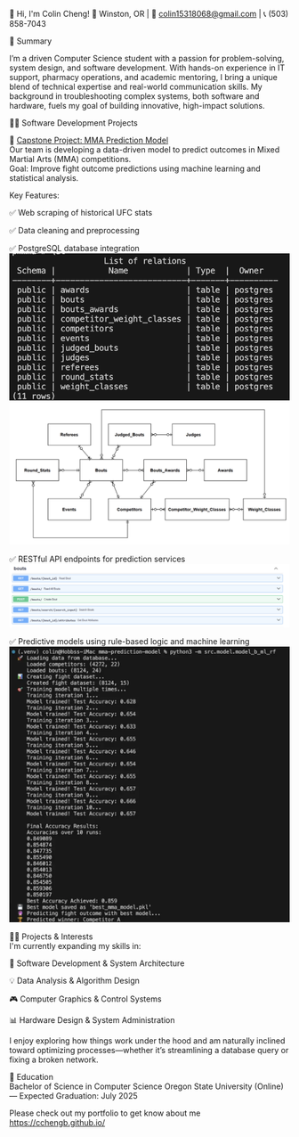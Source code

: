 
👋 Hi, I'm Colin Cheng!
📍 Winston, OR | 📧 colin15318068@gmail.com | 📞 (503) 858-7043

🧠 Summary<br>

I’m a driven Computer Science student with a passion for problem-solving, system design, and software development. With hands-on experience in IT support, pharmacy operations, and academic mentoring, I bring a unique blend of technical expertise and real-world communication skills. My background in troubleshooting complex systems, both software and hardware, fuels my goal of building innovative, high-impact solutions.

👨‍💻 Software Development Projects<br>

🧠 [Capstone Project: MMA Prediction Model](https://github.com/vbabatchev/mma-prediction-model/)<br>
Our team is developing a data-driven model to predict outcomes in Mixed Martial Arts (MMA) competitions.<br>
Goal: Improve fight outcome predictions using machine learning and statistical analysis.

Key Features:<br>

✅ Web scraping of historical UFC stats<br>

✅ Data cleaning and preprocessing<br>

✅ PostgreSQL database integration<br>
   ![Prediction Model Screenshot](./image/table.png)
   ![Prediction Model Screenshot](./image/schema.png)

✅ RESTful API endpoints for prediction services<br>
    ![Prediction Model Screenshot](./image/api.png)

✅ Predictive models using rule-based logic and machine learning<br>
    ![Prediction Model Screenshot](./image/rm.png)

👨‍💻 Projects & Interests<br>
I'm currently expanding my skills in:

🔧 Software Development & System Architecture

💡 Data Analysis & Algorithm Design

🎮 Computer Graphics & Control Systems

📊 Hardware Design & System Administration

I enjoy exploring how things work under the hood and am naturally inclined toward optimizing processes—whether it’s streamlining a database query or fixing a broken network.

🏫 Education<br>
Bachelor of Science in Computer Science
Oregon State University (Online) — Expected Graduation: July 2025

Please check out my portfolio to get know about me https://cchengb.github.io/ 